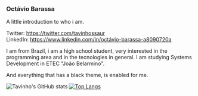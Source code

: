 ### Octávio Barassa
A little introduction to who i am.

Twitter: https://twitter.com/tavinhossaur  
LinkedIn: https://www.linkedin.com/in/octávio-barassa-a8090720a

I am from Brazil, i am a high school student, very interested in the programming area and in the tecnologies in general.
I am studying Systems Development in ETEC "João Belarmino".

And everything that has a black theme, is enabled for me.

![Tavinho's GitHub stats](https://github-readme-stats.vercel.app/api?username=tavinhossaur&show_icons=true&theme=tokyonight)
[![Top Langs](https://github-readme-stats.vercel.app/api/top-langs/?username=tavinhossaur&layout=compact)](https://github.com/anuraghazra/github-readme-stats)
